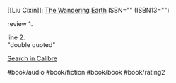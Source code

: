 
[[Liu Cixin]]: [The Wandering Earth](https://www.goodreads.com/book/show/13554058)
ISBN="" (ISBN13="")

review 1.  
  
line 2.  
"double quoted"

[Search in Calibre](calibre://search/_?q=The%20Wandering%20Earth)

#book/audio #book/fiction #book/book #book/rating2
